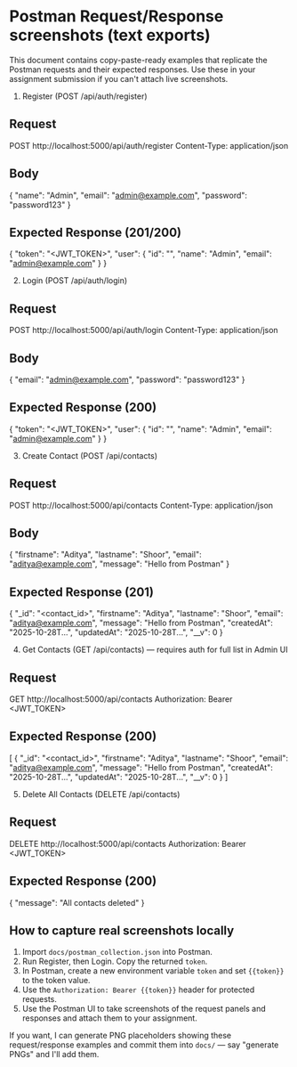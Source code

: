 Postman Request/Response screenshots (text exports)
===============================================

This document contains copy-paste-ready examples that replicate the Postman requests and their expected responses. Use these in your assignment submission if you can't attach live screenshots.

1) Register (POST /api/auth/register)

Request
-------
POST http://localhost:5000/api/auth/register
Content-Type: application/json

Body
----
{
  "name": "Admin",
  "email": "admin@example.com",
  "password": "password123"
}

Expected Response (201/200)
---------------------------
{
  "token": "<JWT_TOKEN>",
  "user": { "id": "<id>", "name": "Admin", "email": "admin@example.com" }
}

2) Login (POST /api/auth/login)

Request
-------
POST http://localhost:5000/api/auth/login
Content-Type: application/json

Body
----
{
  "email": "admin@example.com",
  "password": "password123"
}

Expected Response (200)
-----------------------
{
  "token": "<JWT_TOKEN>",
  "user": { "id": "<id>", "name": "Admin", "email": "admin@example.com" }
}

3) Create Contact (POST /api/contacts)

Request
-------
POST http://localhost:5000/api/contacts
Content-Type: application/json

Body
----
{
  "firstname": "Aditya",
  "lastname": "Shoor",
  "email": "aditya@example.com",
  "message": "Hello from Postman"
}

Expected Response (201)
-----------------------
{
  "_id": "<contact_id>",
  "firstname": "Aditya",
  "lastname": "Shoor",
  "email": "aditya@example.com",
  "message": "Hello from Postman",
  "createdAt": "2025-10-28T...",
  "updatedAt": "2025-10-28T...",
  "__v": 0
}

4) Get Contacts (GET /api/contacts) — requires auth for full list in Admin UI

Request
-------
GET http://localhost:5000/api/contacts
Authorization: Bearer <JWT_TOKEN>

Expected Response (200)
-----------------------
[
  {
    "_id": "<contact_id>",
    "firstname": "Aditya",
    "lastname": "Shoor",
    "email": "aditya@example.com",
    "message": "Hello from Postman",
    "createdAt": "2025-10-28T...",
    "updatedAt": "2025-10-28T...",
    "__v": 0
  }
]

5) Delete All Contacts (DELETE /api/contacts)

Request
-------
DELETE http://localhost:5000/api/contacts
Authorization: Bearer <JWT_TOKEN>

Expected Response (200)
-----------------------
{ "message": "All contacts deleted" }

How to capture real screenshots locally
--------------------------------------
1. Import `docs/postman_collection.json` into Postman.
2. Run Register, then Login. Copy the returned `token`.
3. In Postman, create a new environment variable `token` and set `{{token}}` to the token value.
4. Use the `Authorization: Bearer {{token}}` header for protected requests.
5. Use the Postman UI to take screenshots of the request panels and responses and attach them to your assignment.

If you want, I can generate PNG placeholders showing these request/response examples and commit them into `docs/` — say "generate PNGs" and I'll add them.
